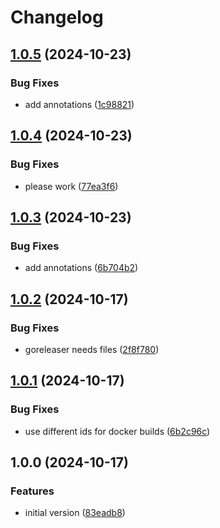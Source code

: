 # Changelog

## [1.0.5](https://github.com/Jmainguy/wp-spam/compare/v1.0.4...v1.0.5) (2024-10-23)


### Bug Fixes

* add annotations ([1c98821](https://github.com/Jmainguy/wp-spam/commit/1c98821f328dd5f8baeb4c3da7b36de174b61c39))

## [1.0.4](https://github.com/Jmainguy/wp-spam/compare/v1.0.3...v1.0.4) (2024-10-23)


### Bug Fixes

* please work ([77ea3f6](https://github.com/Jmainguy/wp-spam/commit/77ea3f6661fbd80c7062a229f8bb6b616b4cdb1c))

## [1.0.3](https://github.com/Jmainguy/wp-spam/compare/v1.0.2...v1.0.3) (2024-10-23)


### Bug Fixes

* add annotations ([6b704b2](https://github.com/Jmainguy/wp-spam/commit/6b704b2354187898c58ce2e331eeabe662cd1ef2))

## [1.0.2](https://github.com/Jmainguy/wp-spam/compare/v1.0.1...v1.0.2) (2024-10-17)


### Bug Fixes

* goreleaser needs files ([2f8f780](https://github.com/Jmainguy/wp-spam/commit/2f8f7802c1872fe03685cd3832929bd42b8bc81f))

## [1.0.1](https://github.com/Jmainguy/wp-spam/compare/v1.0.0...v1.0.1) (2024-10-17)


### Bug Fixes

* use different ids for docker builds ([6b2c96c](https://github.com/Jmainguy/wp-spam/commit/6b2c96c7f9ee9d7fc9db8391464d441a5735245a))

## 1.0.0 (2024-10-17)


### Features

* initial version ([83eadb8](https://github.com/Jmainguy/wp-spam/commit/83eadb845a63ecb4402f031c4298d2c60d3ceb34))
